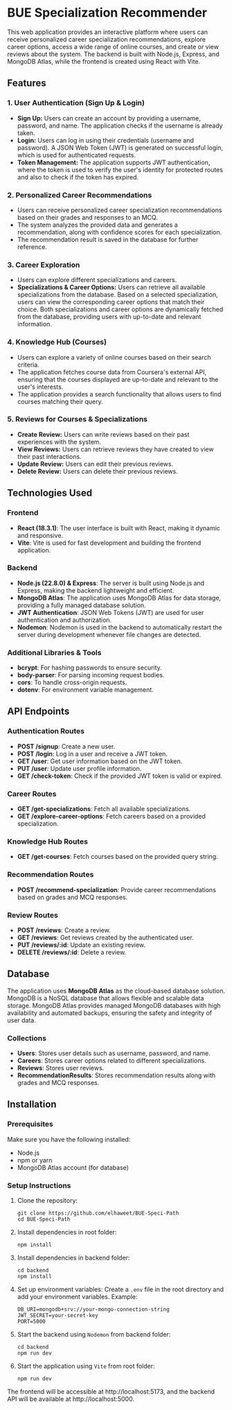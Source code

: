 # BUE Specialization Recommender

This web application provides an interactive platform where users can receive personalized career specialization recommendations, explore career options, access a wide range of online courses, and create or view reviews about the system. The backend is built with Node.js, Express, and MongoDB Atlas, while the frontend is created using React with Vite.

## Features

### 1. **User Authentication (Sign Up & Login)**
- **Sign Up:** Users can create an account by providing a username, password, and name. The application checks if the username is already taken.
- **Login:** Users can log in using their credentials (username and password). A JSON Web Token (JWT) is generated on successful login, which is used for authenticated requests.
- **Token Management:** The application supports JWT authentication, where the token is used to verify the user's identity for protected routes and also to check if the token has expired.

### 2. **Personalized Career Recommendations**
- Users can receive personalized career specialization recommendations based on their grades and responses to an MCQ.
- The system analyzes the provided data and generates a recommendation, along with confidence scores for each specialization.
- The recommendation result is saved in the database for further reference.

### 3. **Career Exploration**
- Users can explore different specializations and careers.
- **Specializations & Career Options:** Users can retrieve all available specializations from the database. Based on a selected specialization, users can view the corresponding career options that match their choice. Both specializations and career options are dynamically fetched from the database, providing users with up-to-date and relevant information.

### 4. **Knowledge Hub (Courses)**
- Users can explore a variety of online courses based on their search criteria.
- The application fetches course data from Coursera's external API, ensuring that the courses displayed are up-to-date and relevant to the user's interests.
- The application provides a search functionality that allows users to find courses matching their query.

### 5. **Reviews for Courses & Specializations**
- **Create Review:** Users can write reviews based on their past experiences with the system.
- **View Reviews:** Users can retrieve reviews they have created to view their past interactions.
- **Update Review:** Users can edit their previous reviews.
- **Delete Review:** Users can delete their previous reviews.

## Technologies Used

### Frontend
- **React (18.3.1)**: The user interface is built with React, making it dynamic and responsive.
- **Vite**: Vite is used for fast development and building the frontend application.

### Backend
- **Node.js (22.8.0) & Express**: The server is built using Node.js and Express, making the backend lightweight and efficient.
- **MongoDB Atlas**: The application uses MongoDB Atlas for data storage, providing a fully managed database solution.
- **JWT Authentication**: JSON Web Tokens (JWT) are used for user authentication and authorization.
- **Nodemon**: Nodemon is used in the backend to automatically restart the server during development whenever file changes are detected.

### Additional Libraries & Tools
- **bcrypt**: For hashing passwords to ensure security.
- **body-parser**: For parsing incoming request bodies.
- **cors**: To handle cross-origin requests.
- **dotenv**: For environment variable management.

## API Endpoints

### Authentication Routes
- **POST /signup**: Create a new user.
- **POST /login**: Log in a user and receive a JWT token.
- **GET /user**: Get user information based on the JWT token.
- **PUT /user**: Update user profile information.
- **GET /check-token**: Check if the provided JWT token is valid or expired.

### Career Routes
- **GET /get-specializations**: Fetch all available specializations.
- **GET /explore-career-options**: Fetch careers based on a provided specialization.

### Knowledge Hub Routes
- **GET /get-courses**: Fetch courses based on the provided query string.

### Recommendation Routes
- **POST /recommend-specialization**: Provide career recommendations based on grades and MCQ responses.

### Review Routes
- **POST /reviews**: Create a review.
- **GET /reviews**: Get reviews created by the authenticated user.
- **PUT /reviews/:id**: Update an existing review.
- **DELETE /reviews/:id**: Delete a review.

## Database

The application uses **MongoDB Atlas** as the cloud-based database solution. MongoDB is a NoSQL database that allows flexible and scalable data storage. MongoDB Atlas provides managed MongoDB databases with high availability and automated backups, ensuring the safety and integrity of user data.

### Collections
- **Users**: Stores user details such as username, password, and name.
- **Careers**: Stores career options related to different specializations.
- **Reviews**: Stores user reviews.
- **RecommendationResults**: Stores recommendation results along with grades and MCQ responses.

## Installation

### Prerequisites
Make sure you have the following installed:
- Node.js
- npm or yarn
- MongoDB Atlas account (for database)

### Setup Instructions

1. Clone the repository:
    ```
    git clone https://github.com/elhaweet/BUE-Speci-Path
    cd BUE-Speci-Path
    ```

2. Install dependencies in root folder:
    ```
    npm install
    ```

3. Install dependencies in backend folder:
    ```
    cd backend
    npm install
    ```

4. Set up environment variables:
   Create a `.env` file in the root directory and add your environment variables. Example:
   ```
   DB_URI=mongodb+srv://your-mongo-connection-string
   JWT_SECRET=your-secret-key
   PORT=5000
   ```

5. Start the backend using `Nodemon` from backend folder:
   ```
   cd backend
   npm run dev
   ```

6. Start the application using `Vite` from root folder:
   ```
   npm run dev
   ```

 The frontend will be accessible at http://localhost:5173, and the backend API will be available at http://localhost:5000.
